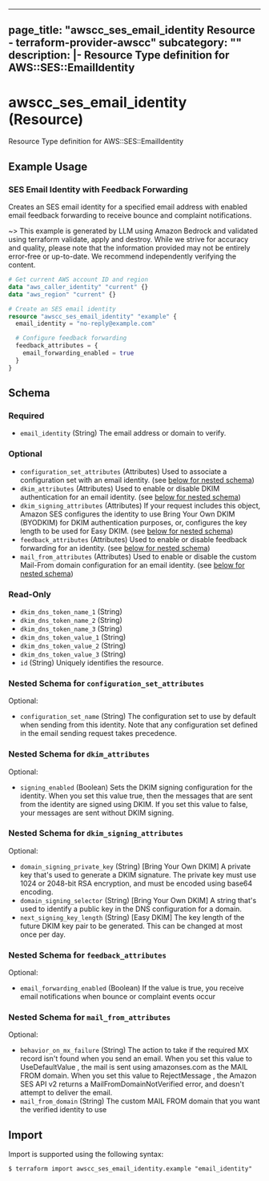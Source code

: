 
---
page_title: "awscc_ses_email_identity Resource - terraform-provider-awscc"
subcategory: ""
description: |-
  Resource Type definition for AWS::SES::EmailIdentity
---

# awscc_ses_email_identity (Resource)

Resource Type definition for AWS::SES::EmailIdentity

## Example Usage

### SES Email Identity with Feedback Forwarding

Creates an SES email identity for a specified email address with enabled email feedback forwarding to receive bounce and complaint notifications.

~> This example is generated by LLM using Amazon Bedrock and validated using terraform validate, apply and destroy. While we strive for accuracy and quality, please note that the information provided may not be entirely error-free or up-to-date. We recommend independently verifying the content.

```terraform
# Get current AWS account ID and region
data "aws_caller_identity" "current" {}
data "aws_region" "current" {}

# Create an SES email identity
resource "awscc_ses_email_identity" "example" {
  email_identity = "no-reply@example.com"

  # Configure feedback forwarding
  feedback_attributes = {
    email_forwarding_enabled = true
  }
}
```

<!-- schema generated by tfplugindocs -->
## Schema

### Required

- `email_identity` (String) The email address or domain to verify.

### Optional

- `configuration_set_attributes` (Attributes) Used to associate a configuration set with an email identity. (see [below for nested schema](#nestedatt--configuration_set_attributes))
- `dkim_attributes` (Attributes) Used to enable or disable DKIM authentication for an email identity. (see [below for nested schema](#nestedatt--dkim_attributes))
- `dkim_signing_attributes` (Attributes) If your request includes this object, Amazon SES configures the identity to use Bring Your Own DKIM (BYODKIM) for DKIM authentication purposes, or, configures the key length to be used for Easy DKIM. (see [below for nested schema](#nestedatt--dkim_signing_attributes))
- `feedback_attributes` (Attributes) Used to enable or disable feedback forwarding for an identity. (see [below for nested schema](#nestedatt--feedback_attributes))
- `mail_from_attributes` (Attributes) Used to enable or disable the custom Mail-From domain configuration for an email identity. (see [below for nested schema](#nestedatt--mail_from_attributes))

### Read-Only

- `dkim_dns_token_name_1` (String)
- `dkim_dns_token_name_2` (String)
- `dkim_dns_token_name_3` (String)
- `dkim_dns_token_value_1` (String)
- `dkim_dns_token_value_2` (String)
- `dkim_dns_token_value_3` (String)
- `id` (String) Uniquely identifies the resource.

<a id="nestedatt--configuration_set_attributes"></a>
### Nested Schema for `configuration_set_attributes`

Optional:

- `configuration_set_name` (String) The configuration set to use by default when sending from this identity. Note that any configuration set defined in the email sending request takes precedence.


<a id="nestedatt--dkim_attributes"></a>
### Nested Schema for `dkim_attributes`

Optional:

- `signing_enabled` (Boolean) Sets the DKIM signing configuration for the identity. When you set this value true, then the messages that are sent from the identity are signed using DKIM. If you set this value to false, your messages are sent without DKIM signing.


<a id="nestedatt--dkim_signing_attributes"></a>
### Nested Schema for `dkim_signing_attributes`

Optional:

- `domain_signing_private_key` (String) [Bring Your Own DKIM] A private key that's used to generate a DKIM signature. The private key must use 1024 or 2048-bit RSA encryption, and must be encoded using base64 encoding.
- `domain_signing_selector` (String) [Bring Your Own DKIM] A string that's used to identify a public key in the DNS configuration for a domain.
- `next_signing_key_length` (String) [Easy DKIM] The key length of the future DKIM key pair to be generated. This can be changed at most once per day.


<a id="nestedatt--feedback_attributes"></a>
### Nested Schema for `feedback_attributes`

Optional:

- `email_forwarding_enabled` (Boolean) If the value is true, you receive email notifications when bounce or complaint events occur


<a id="nestedatt--mail_from_attributes"></a>
### Nested Schema for `mail_from_attributes`

Optional:

- `behavior_on_mx_failure` (String) The action to take if the required MX record isn't found when you send an email. When you set this value to UseDefaultValue , the mail is sent using amazonses.com as the MAIL FROM domain. When you set this value to RejectMessage , the Amazon SES API v2 returns a MailFromDomainNotVerified error, and doesn't attempt to deliver the email.
- `mail_from_domain` (String) The custom MAIL FROM domain that you want the verified identity to use

## Import

Import is supported using the following syntax:

```shell
$ terraform import awscc_ses_email_identity.example "email_identity"
```
